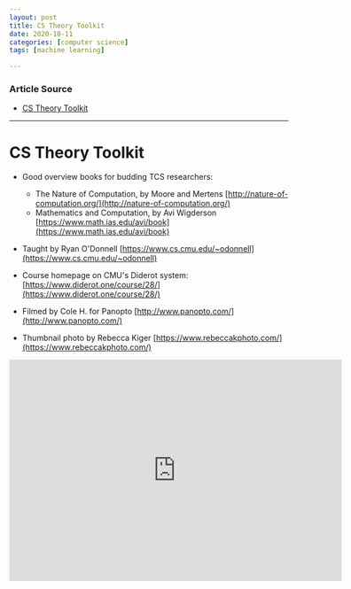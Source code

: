 ```yaml
---
layout: post
title: CS Theory Toolkit
date: 2020-10-11
categories: [computer science]
tags: [machine learning]

---
```


### Article Source
* [CS Theory Toolkit](https://www.youtube.com/watch?v=prI35GmCon4&list=PLm3J0oaFux3ZYpFLwwrlv_EHH9wtH6pnX)

----

# CS Theory Toolkit

* Good overview books for budding TCS researchers:
  - The Nature of Computation, by Moore and Mertens [http://nature-of-computation.org/](http://nature-of-computation.org/)
  - Mathematics and Computation, by Avi Wigderson [https://www.math.ias.edu/avi/book](https://www.math.ias.edu/avi/book)

* Taught by Ryan O'Donnell [https://www.cs.cmu.edu/~odonnell](https://www.cs.cmu.edu/~odonnell)

* Course homepage on CMU's Diderot system: [https://www.diderot.one/course/28/](https://www.diderot.one/course/28/)

* Filmed by Cole H. for Panopto [http://www.panopto.com/](http://www.panopto.com/)

* Thumbnail photo by Rebecca Kiger [https://www.rebeccakphoto.com/](https://www.rebeccakphoto.com/)

<iframe width="600" height="400" src="https://www.youtube.com/embed/prI35GmCon4" frameborder="0" allow="accelerometer; autoplay; clipboard-write; encrypted-media; gyroscope; picture-in-picture" allowfullscreen></iframe>